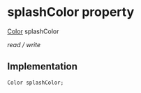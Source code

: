 


# splashColor property






[Color](https://api.flutter.dev/flutter/dart-ui/Color-class.html) splashColor
  
_read / write_






## Implementation

```dart
Color splashColor;


```







